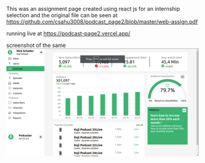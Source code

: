 This was an assignment page created using react js for an internship selection and the original file can be seen at https://github.com/csahu3008/podcast_page2/blob/master/web-assign.pdf


running live at https://podcast-page2.vercel.app/

screenshot of the same
![alt text](https://github.com/csahu3008/podcast_page2/blob/master/podcast.png?raw=true)
